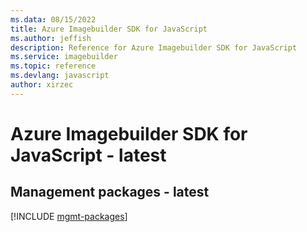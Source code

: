 ```yaml
---
ms.data: 08/15/2022
title: Azure Imagebuilder SDK for JavaScript
ms.author: jeffish
description: Reference for Azure Imagebuilder SDK for JavaScript
ms.service: imagebuilder
ms.topic: reference
ms.devlang: javascript
author: xirzec
---
```

# Azure Imagebuilder SDK for JavaScript - latest

## Management packages - latest
[!INCLUDE [mgmt-packages](imagebuilder-mgmt-index.md)]